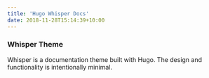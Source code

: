 ```yaml
---
title: 'Hugo Whisper Docs'
date: 2018-11-28T15:14:39+10:00
---
```


### Whisper Theme

Whisper is a documentation theme built with Hugo. The design and functionality is intentionally minimal. 

